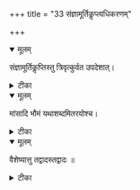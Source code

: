 +++
title = "33 संज्ञामूर्तिकॢप्त्यधिकरणम्"

+++


<details open><summary>मूलम्</summary>

संज्ञामूर्तिकॢप्तिस्तु त्रिवृत्कुर्वत उपदेशात्।
</details>



<details><summary>टीका</summary>

चतुर्मुखतनोरेव जगत्सृष्टिः परात्मनः । नामरूपादिकरणं त्रिवृत्कुर्वत एव हि ॥ [285]
</details>



<details open><summary>मूलम्</summary>

मांसादि भौमं यथाशब्दमितरयोश्च।
</details>



<details><summary>टीका</summary>

श्रुते तु मांसमनसी भौमे चैवमवादिषु । अन्नं चाशितमित्यादौ त्रिवृतां करणं न हि ॥ [286]
</details>



<details open><summary>मूलम्</summary>

वैशेष्यात्तु तद्वादस्तद्वादः ॥
</details>



<details><summary>टीका</summary>

त्रिवृत्कृतेषु भूतेषु चाधिक्यं यस्य वै भवेत् । तत्तद्वाचकशब्देन तत्तद्वस्तूच्यते बुधैः ॥ [287]
</details>

